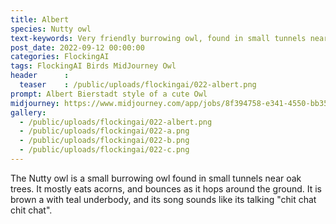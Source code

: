 ```yaml
---
title: Albert
species: Nutty owl
text-keywords: Very friendly burrowing owl, found in small tunnels near oak trees, mostly eats acorns, bounces as it hops around the ground, short brown feathers, with teal underbody, its song sounds like its talking "chit chat chit chat"
post_date: 2022-09-12 00:00:00
categories: FlockingAI
tags: FlockingAI Birds MidJourney Owl
header      :
  teaser    : /public/uploads/flockingai/022-albert.png
prompt: Albert Bierstadt style of a cute Owl
midjourney: https://www.midjourney.com/app/jobs/8f394758-e341-4550-bb35-1a8bcf5a3656
gallery: 
  - /public/uploads/flockingai/022-albert.png
  - /public/uploads/flockingai/022-a.png
  - /public/uploads/flockingai/022-b.png
  - /public/uploads/flockingai/022-c.png
---
```


The Nutty owl is a small burrowing owl found in small tunnels near oak trees. It mostly eats acorns, and bounces as it hops around the ground. It is brown a with teal underbody, and its song sounds like its talking "chit chat chit chat".
